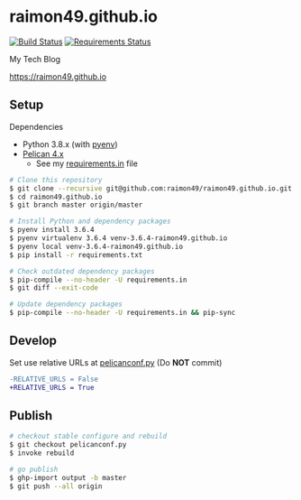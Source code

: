 raimon49.github.io
==================

[![Build Status](https://travis-ci.org/raimon49/raimon49.github.io.svg)](https://travis-ci.org/raimon49/raimon49.github.io)
[![Requirements Status](https://requires.io/github/raimon49/raimon49.github.io/requirements.svg?branch=source)](https://requires.io/github/raimon49/raimon49.github.io/requirements/?branch=source)

My Tech Blog

https://raimon49.github.io

Setup
-----

Dependencies

* Python 3.8.x (with [pyenv](https://github.com/pyenv/pyenv))
* [Pelican 4.x](http://docs.getpelican.com/en/latest/index.html)
    * See my [requirements.in](requirements.in) file

```bash
# Clone this repository
$ git clone --recursive git@github.com:raimon49/raimon49.github.io.git
$ cd raimon49.github.io
$ git branch master origin/master

# Install Python and dependency packages
$ pyenv install 3.6.4
$ pyenv virtualenv 3.6.4 venv-3.6.4-raimon49.github.io
$ pyenv local venv-3.6.4-raimon49.github.io
$ pip install -r requirements.txt

# Check outdated dependency packages
$ pip-compile --no-header -U requirements.in
$ git diff --exit-code

# Update dependency packages
$ pip-compile --no-header -U requirements.in && pip-sync
```

Develop
-------

Set use relative URLs at [pelicanconf.py](pelicanconf.py) (Do **NOT** commit)

```diff
-RELATIVE_URLS = False
+RELATIVE_URLS = True
```

Publish
-------

```bash
# checkout stable configure and rebuild
$ git checkout pelicanconf.py
$ invoke rebuild

# go publish
$ ghp-import output -b master
$ git push --all origin
```
